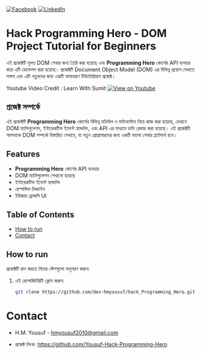 [![Facebook][facebook-shield]][facebook-url]
[![LinkedIn][linkedin-shield]][linkedin-url]

# Hack Programming Hero - DOM Project Tutorial for Beginners

এই প্রজেক্টটি মূলত DOM শেখার জন্য তৈরি করা হয়েছে এবং **Programming Hero** কোর্সের API ব্যবহার করে এটি ডেভেলপ করা হয়েছে। প্রজেক্টটি Document Object Model (DOM) এর বিভিন্ন প্রয়োগ দেখাতে সক্ষম এবং এটি নতুনদের জন্য একটি অসাধারণ টিউটোরিয়াল প্রজেক্ট।

Youtube Video Credit : Learn With Sumit 
[![View on Youtube](http://img.youtube.com/vi/_WuDDnZMRiE/0.jpg)](http://www.youtube.com/watch?v=_WuDDnZMRiE)

## প্রজেক্ট সম্পর্কে

এই প্রজেক্টটি **Programming Hero** কোর্সের বিভিন্ন মডিউল ও মাইলস্টোন নিয়ে কাজ করা হয়েছে, যেখানে DOM ম্যানিপুলেশন, ইন্টারেকটিভ ইভেন্ট হ্যান্ডলিং, এবং API এর মাধ্যমে ডাটা রেন্ডার করা হয়েছে। এই প্রজেক্টটি আপনাকে DOM সম্পর্কে বিস্তারিত শেখাবে, যা নতুন প্রোগ্রামারদের জন্য একটি ভালো শেখার প্ল্যাটফর্ম হবে।

## Features
- **Programming Hero** কোর্সের API ব্যবহার
- DOM ম্যানিপুলেশন শেখানো হয়েছে
- ইন্টারেকটিভ ইভেন্ট হ্যান্ডলিং
- রেস্পন্সিভ ডিজাইন
- ইউজার ফ্রেন্ডলি UI

## Table of Contents
- [How to run](#how-to-run)
- [Contact](#contact)

## How to run

প্রজেক্টটি রান করতে নিচের স্টেপগুলো অনুসরণ করুন:

1. এই রেপোজিটরিটি ক্লোন করুন:
   ```sh
   git clone https://github.com/dev-hmyousuf/hack_Programming_Hero.git

# Contact
- H.M. Yousuf - [hmyousuf2010@gmail.com](mailto:hmyousuf2010@gmail.com)

- প্রজেক্ট লিংক: https://github.com/Yousuf-Hack-Programming-Hero



[facebook-shield]: https://img.shields.io/badge/-Facebook-black.svg?style=flat-square&logo=facebook&color=555&logoColor=white
[facebook-url]: https://facebook.com/hmyousuf3.0
[linkedin-shield]: https://img.shields.io/badge/-LinkedIn-black.svg?style=flat-square&logo=linkedin&colorB=555
[linkedin-url]: https://linkedin.com/in/hmyousuf2010
